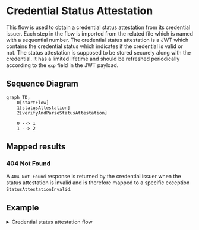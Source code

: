 # Credential Status Attestation

This flow is used to obtain a credential status attestation from its credential issuer. Each step in the flow is imported from the related file which is named with a sequential number.
The credential status attestation is a JWT which contains the credential status which indicates if the credential is valid or not.
The status attestation is supposed to be stored securely along with the credential. It has a limited lifetime and should be refreshed periodically according to the `exp` field in the JWT payload.

## Sequence Diagram

```mermaid
graph TD;
    0[startFlow]
    1[statusAttestation]
    2[verifyAndParseStatusAttestation]

    0 --> 1
    1 --> 2
```

## Mapped results

### 404 Not Found

A `404 Not Found` response is returned by the credential issuer when the status attestation is invalid and is therefore mapped to a specific exception `StatusAttestationInvalid`.

## Example

<details>
  <summary>Credential status attestation flow</summary>

```ts
// Start the issuance flow
const credentialIssuerUrl = "https://issuer.example.com";
const startFlow: Credential.Status.StartFlow = () => ({
  issuerUrl: credentialIssuerUrl, // Let's assum
});

const { issuerUrl } = startFlow();

// Evaluate issuer trust
const { issuerConf } = await Credential.Status.evaluateIssuerTrust(issuerUrl);

// Get the credential attestation
const res = await Credential.Status.statusAttestation(
  issuerConf,
  credential,
  credentialCryptoContext
);

// Verify and parse the status attestation
const { parsedStatusAttestation } =
  await Credential.Status.verifyAndParseStatusAttestation(
    issuerConf,
    res.statusAttestation,
    { credentialCryptoContext }
  );

return {
  statusAttestation: res.statusAttestation,
  parsedStatusAttestation,
  credentialType,
};
```

</details>
